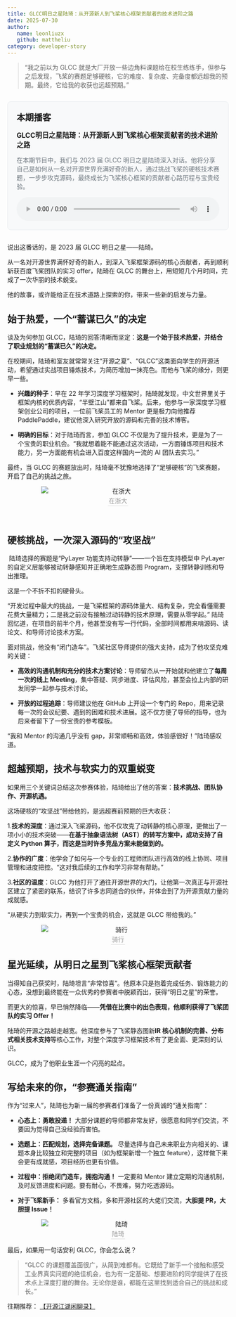 ```yaml
---
title: GLCC明日之星陆琦：从开源新人到飞桨核心框架贡献者的技术进阶之路
date: 2025-07-30
author:
   name: leonliuzx
   github: mattheliu
category: developer-story
---
```


<style>
figure {
   text-align: center;
}
figcaption {
   color: orange;
   border-bottom: 1px solid #d9d9d9;
   display: inline-block;
   color: #999;
   padding: 2px;
}
</style>

> “我之前以为 GLCC 就是大厂开放一些边角料课题给在校生练练手，但参与之后发现，飞桨的赛题足够硬核，它的难度、复杂度、完备度都远超我的预期。最终，它给我的收获也远超预期。”

<!-- more -->

<div style="background-color: #f8f9fa; border: 1px solid #e9ecef; border-radius: 8px; padding: 20px; margin: 2em 0;">
<h3 style="margin-top: 0; margin-bottom: 12px; font-size: 1.4em;">本期播客</h3>
<p style="font-size: 1.1em; font-weight: bold; margin-bottom: 8px;">GLCC明日之星陆琦：从开源新人到飞桨核心框架贡献者的技术进阶之路</p>
<p style="font-size: 1em; color: #6c757d; margin-bottom: 15px;">
在本期节目中，我们与 2023 届 GLCC 明日之星陆琦深入对话。他将分享自己是如何从一名对开源世界充满好奇的新人，通过挑战飞桨的硬核技术赛题，一步步攻克源码，最终成长为飞桨核心框架的贡献者心路历程与宝贵经验。
</p>
<audio controls style="width: 100%;">
<source src="../images/glcc-luqi/glcc-luqi.wav" type="audio/wav">
您的浏览器不支持音频播放。
</audio>
</div>

说出这番话的，是 2023 届 GLCC 明日之星——陆琦。

从一名对开源世界满怀好奇的新人，到深入飞桨框架源码的核心贡献者，再到顺利斩获百度飞桨团队的实习 offer，陆琦在 GLCC 的舞台上，用短短几个月时间，完成了一次华丽的技术蜕变。

他的故事，或许能给正在技术道路上探索的你，带来一些新的启发与力量。

## 始于热爱，一个“蓄谋已久”的决定

谈及为何参加 GLCC，陆琦的回答清晰而坚定：**这是一个始于技术热爱，并结合了职业规划的“蓄谋已久”的决定。**

在校期间，陆琦和室友就常常关注“开源之夏”、“GLCC”这类面向学生的开源活动，希望通过实战项目锤炼技术，为简历增加一抹亮色。而他与飞桨的缘分，则更早一些。

- **兴趣的种子**：早在 22 年学习深度学习框架时，陆琦就发现，中文世界里关于框架内核的优质内容，“半壁江山”都来自飞桨。后来，他参与一家深度学习框架创业公司的项目，一位前飞桨员工的 Mentor 更是极力向他推荐 PaddlePaddle，建议他深入研究开放的源码和完善的技术博客。

- **明确的目标**：对于陆琦而言，参加 GLCC 不仅是为了提升技术，更是为了一个宝贵的职业机会。“我就想着能不能通过这次活动，一方面锤炼项目和技术能力，另一方面能有机会进入百度这样国内一流的 AI 团队去实习。”

最终，当 GLCC 的赛题放出时，陆琦毫不犹豫地选择了“足够硬核”的飞桨赛题，开启了自己的挑战之旅。

<figure style="text-align: center;">
  <img src="../images/glcc-luqi/luqi1.jpg" alt="在浙大" 
       style="display: block; margin: 0 auto; max-width: 350px; max-height: 500px; object-fit: contain;">
  <figcaption>在浙大</figcaption>
</figure>

﻿

## 硬核挑战，一次深入源码的“攻坚战”

﻿
陆琦选择的赛题是“PyLayer 功能支持动转静”——一个旨在支持模型中 PyLayer 的自定义层能够被动转静感知并正确地生成静态图 Program，支撑转静训练和导出推理。

这是一个不折不扣的硬骨头。

“开发过程中最大的挑战，一是飞桨框架的源码体量大、结构复杂，完全看懂需要花费大量精力；二是我之前没有接触过动转静的技术原理，需要从零学起。” 陆琦回忆道，在项目的前半个月，他甚至没有写一行代码，全部时间都用来啃源码、读论文、和导师讨论技术方案。

面对挑战，他没有“闭门造车”。飞桨社区导师提供的强大支持，成为了他攻坚克难的关键：

- **高效的沟通机制和充分的技术方案讨论**：导师留杰从一开始就和他建立了**每周一次的线上 Meeting**，集中答疑、同步进度、评估风险，甚至会拉上内部的研发同学一起参与技术讨论。

- **开放的过程追踪**：导师建议他在 GitHub 上开设一个专门的 Repo，用来记录每一次的会议纪要、遇到的困难和技术进展。这不仅方便了导师的指导，也为后来者留下了一份宝贵的参考模板。

“我和 Mentor 的沟通几乎没有 gap，非常顺畅和高效，体验感很好！”陆琦感叹道。

## 超越预期，技术与软实力的双重蜕变

如果用三个关键词总结这次参赛体验，陆琦给出了他的答案：**技术挑战、团队协作、开源机遇。**

这场硬核的“攻坚战”带给他的，是远超赛前预期的巨大收获：

1.**技术的深度**：通过深入飞桨源码，他不仅攻克了动转静的核心原理，更做出了一项小小的技术突破——**在基于抽象语法树（AST）的转写方案中，成功支持了自定义 Python 算子，而这是当时许多竞品方案未能做到的。**

2.**协作的广度**：他学会了如何与一个专业的工程师团队进行高效的线上协同、项目管理和进度把控。“这对我后续的工作和学习非常有帮助。”

3.**社区的温度**：GLCC 为他打开了通往开源世界的大门，让他第一次真正与开源社区建立了紧密的联系，结识了许多志同道合的伙伴，并体会到了为开源贡献力量的成就感。

“从硬实力到软实力，再到一个宝贵的机会，这就是 GLCC 带给我的。”

<figure style="text-align: center;">
    <img src="../images/glcc-luqi/luqi2.jpg" alt="骑行" 
       style="display: block; margin: 0 auto; max-width: 350px; max-height: 500px; object-fit: contain;">
   <figcaption>骑行</figcaption>
</figure>

## 星光延续，从明日之星到飞桨核心框架贡献者

当得知自己获奖时，陆琦坦言“非常惊喜”。他原本只是抱着完成任务、锻炼能力的心态，没想到最终能在一众优秀的参赛者中脱颖而出，获得“明日之星”的荣誉。

而更大的惊喜，早已悄然降临——**凭借在比赛中的出色表现，他顺利获得了飞桨团队的实习 Offer！**

陆琦的开源之路越走越宽。他深度参与了飞桨静态图新**IR 核心机制的完善、分布式相关技术支持**等核心工作，对整个深度学习框架技术有了更全面、更深刻的认识。

GLCC，成为了他职业生涯一个闪亮的起点。

## 写给未来的你，“参赛通关指南”

作为“过来人”，陆琦也为新一届的参赛者们准备了一份真诚的“通关指南”：

- **心态上：勇敢投递！** 大部分课题的导师都非常友好，很愿意和同学们交流，不要因为觉得自己没经验而害怕。

- **选题上：匹配规划，选择完备课题。** 尽量选择与自己未来职业方向相关的、课题本身比较独立和完整的项目（如为框架新增一个独立 feature），这样做下来会更有成就感，项目经历也更有价值。

- **过程中：拒绝闭门造车，拥抱沟通！** 一定要和 Mentor 建立定期的沟通机制，及时反馈进度和问题。要有耐心，不畏难，努力吃透源码。

- **对于飞桨新手：** 多看官方文档，多和开源社区的大佬们交流，**大胆提 PR，大胆提 Issue！**

<figure style="text-align: center;">
   <img src="../images/glcc-luqi/luqi3.jpg" alt="陆琦" 
       style="display: block; margin: 0 auto; max-width: 350px; max-height: 500px; object-fit: contain;">
   <figcaption>陆琦</figcaption>
</figure>

最后，如果用一句话安利 GLCC，你会怎么说？

> “GLCC 的课题覆盖面很广，从简到难都有。它既给了新手一个接触和感受工业界真实问题的绝佳机会，也为有一定基础、想要进阶的同学提供了在技术点上深度打磨的舞台。无论你是谁，都能在这里找到适合自己的挑战和成长。”

往期推荐：
[【开源江湖闲聊录】](https://pfcc.blog/?category=developer-story)
